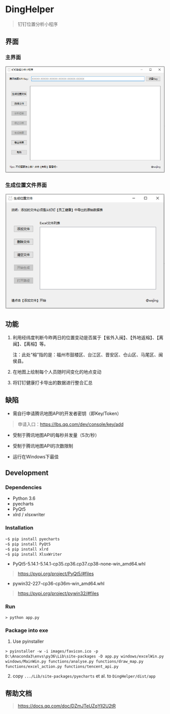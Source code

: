 # DingHelper

> 钉钉位置分析小程序

## 界面

### 主界面

![主界面](https://github.com/wxjing4me/DingHelper/blob/master/docs/page1.png)

### 生成位置文件界面

![生成位置文件界面](https://github.com/wxjing4me/DingHelper/blob/master/docs/page2.png)

## 功能

1. 利用经纬度判断今昨两日的位置变动是否属于【省外入闽】、【外地返榕】、【离闽】、【离榕】等。

   注：此处“榕”指的是：福州市鼓楼区、台江区、晋安区、仓山区、马尾区、闽侯县。

2. 在地图上绘制每个人员随时间变化的地点变动

3. 将钉钉健康打卡导出的数据进行整合汇总

## 缺陷

* 需自行申请腾讯地图API的开发者密钥（即Key/Token）

> 申请入口：https://lbs.qq.com/dev/console/key/add

* 受制于腾讯地图API的每秒并发量（5次/秒）

* 受制于腾讯地图API的次数限制

* 运行在Windows下最佳

## Development

### Dependencies

- Python 3.6
- pyecharts
- PyQt5
- xlrd / xlsxwriter

### Installation

```
~$ pip install pyecharts
~$ pip install PyQt5
~$ pip install xlrd
~$ pip install XlsxWriter
```

* PyQt5-5.14.1-5.14.1-cp35.cp36.cp37.cp38-none-win_amd64.whl
> https://pypi.org/project/PyQt5/#files

* pywin32-227-cp36-cp36m-win_amd64.whl
> https://pypi.org/project/pywin32/#files

### Run

```
> python app.py
```

### Package into exe

1. Use pyinstaller

```
> pyinstaller -w -i images/favicon.ico -p D:\Anaconda3\envs\py36\Lib\site-packages -D app.py windows/excelWin.py windows/MainWin.py functions/analyse.py functions/draw_map.py functions/excel_action.py functions/tencent_api.py
```

2. copy `.../Lib/site-packages/pyecharts` et al. to `DingHelper/dist/app`

## 帮助文档

> https://docs.qq.com/doc/DZmJTeUZqYll2U2tR
